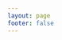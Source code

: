```yaml
---
layout: page
footer: false
---
```

<GameEntranceV id="h5jackal" src="/classic/emulatorJS-4.0.12/games/Jackal/index.html?language=en-US" :resetHeight=false></GameEntranceV>